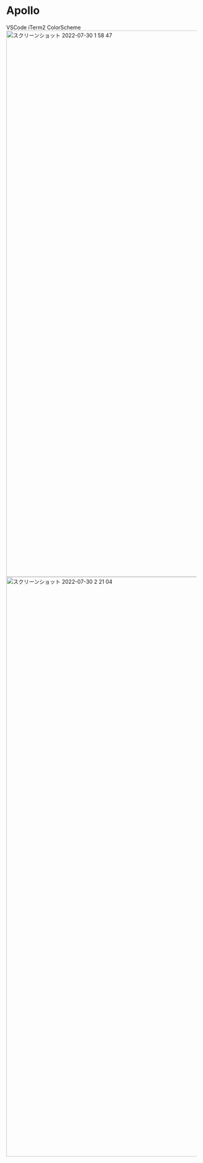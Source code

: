 # Apollo
VSCode iTerm2 ColorScheme
<img width="1440" alt="スクリーンショット 2022-07-30 1 58 47" src="https://user-images.githubusercontent.com/67499131/181811533-4d29728b-940d-446a-9110-82e1a6ebf341.png">
 <img width="1528" alt="スクリーンショット 2022-07-30 2 21 04" src="https://user-images.githubusercontent.com/67499131/181811562-42952009-ace6-494d-b8ed-5cbe2a3d20c0.png">
